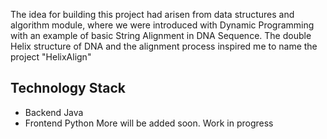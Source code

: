 
The idea for building this project had arisen from data structures and algorithm module, where we were introduced with Dynamic Programming with an example of basic String Alignment in DNA Sequence. The double Helix structure of DNA and the alignment process inspired me to name the project "HelixAlign"



## Technology Stack 

-  Backend
   Java
- Frontend
  Python
    More will be added soon. Work in progress 
